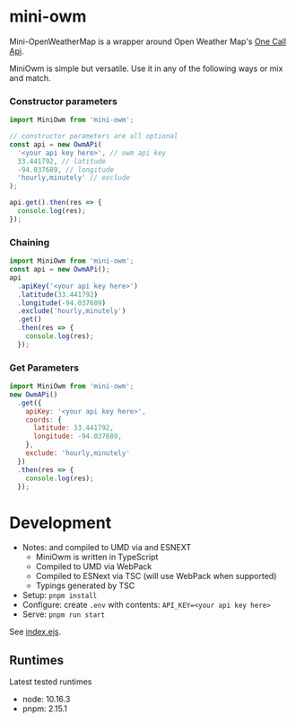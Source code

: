 # mini-owm

Mini-OpenWeatherMap is a wrapper around Open Weather Map's [One Call Api](https://openweathermap.org/api/one-call-api).

MiniOwm is simple but versatile. Use it in any of the following ways or mix and match.

### Constructor parameters

```js
import MiniOwm from 'mini-owm';

// constructor parameters are all optional
const api = new OwmAPi(
  '<your api key here>', // owm api key
  33.441792, // latitude
  -94.037689, // longitude
  'hourly,minutely' // exclude
);

api.get().then(res => {
  console.log(res);
});
```

### Chaining

```js
import MiniOwm from 'mini-owm';
const api = new OwmAPi();
api
  .apiKey('<your api key here>')
  .latitude(33.441792)
  .longitude(-94.037689)
  .exclude('hourly,minutely')
  .get()
  .then(res => {
    console.log(res);
  });
```

### Get Parameters

```js
import MiniOwm from 'mini-owm';
new OwmAPi()
  .get({
    apiKey: '<your api key here>',
    coords: {
      latitude: 33.441792,
      longitude: -94.037689,
    },
    exclude: 'hourly,minutely'
  })
  .then(res => {
    console.log(res);
  });
```

# Development

- Notes: and compiled to UMD via and ESNEXT
  - MiniOwm is written in TypeScript
  - Compiled to UMD via WebPack
  - Compiled to ESNext via TSC (will use WebPack when supported)
  - Typings generated by TSC
- Setup: `pnpm install`
- Configure: create `.env` with contents: `API_KEY=<your api key here>`
- Serve: `pnpm run start`

See [index.ejs](./index.ejs).

## Runtimes

Latest tested runtimes

- node: 10.16.3
- pnpm: 2.15.1
